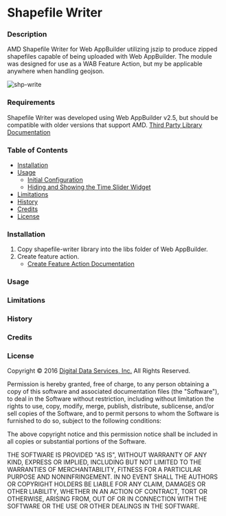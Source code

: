 # Shapefile Writer #


### Description ###
AMD Shapefile Writer for Web AppBuilder utilizing jszip to produce zipped shapefiles capable of being uploaded with Web AppBuilder. The module was designed for use as a WAB Feature Action, but my be applicable anywhere when handling geojson.

![shp-write](https://user-images.githubusercontent.com/8050421/32394176-d82208d4-c0a1-11e7-9b45-e4036f6fd6ba.png)

### Requirements ###
Shapefile Writer  was developed using Web AppBuilder v2.5, but should be compatible with older versions that support AMD.
[Third Party Library Documentation](https://developers.arcgis.com/web-appbuilder/sample-code/add-a-third-party-library.htm)

### Table of Contents ###
- [Installation](#installation)
- [Usage](#usage)
	- [Initial Configuration](#initial-configuration)
	- [Hiding and Showing the Time Slider Widget](#hiding-and-showing-the-time-slider-widget)
- [Limitations](#limitations)
- [History](#history)
- [Credits](#credits)
- [License](#license)

### Installation ###
1. Copy shapefile-writer library into the libs folder of Web AppBuilder.
2. Create feature action.
	- [Create Feature Action Documentation](https://developers.arcgis.com/web-appbuilder/guide/create-a-feature-action-in-your-widget.htm)


### Usage ###


### Limitations ###


### History ###


### Credits ###


### License ###

Copyright © 2016 [Digital Data Services, Inc.](http://www.digitaldataservices.com/geocortex) All Rights Reserved.

Permission is hereby granted, free of charge, to any person obtaining a copy of this software and associated documentation files (the "Software"), to deal in the Software without restriction, including without limitation the rights to use, copy, modify, merge, publish, distribute, sublicense, and/or sell copies of the Software, and to permit persons to whom the Software is furnished to do so, subject to the following conditions:

The above copyright notice and this permission notice shall be included in all copies or substantial portions of the Software.

THE SOFTWARE IS PROVIDED "AS IS", WITHOUT WARRANTY OF ANY KIND, EXPRESS OR IMPLIED, INCLUDING BUT NOT LIMITED TO THE WARRANTIES OF MERCHANTABILITY, FITNESS FOR A PARTICULAR PURPOSE AND NONINFRINGEMENT. IN NO EVENT SHALL THE AUTHORS OR COPYRIGHT HOLDERS BE LIABLE FOR ANY CLAIM, DAMAGES OR OTHER LIABILITY, WHETHER IN AN ACTION OF CONTRACT, TORT OR OTHERWISE, ARISING FROM, OUT OF OR IN CONNECTION WITH THE SOFTWARE OR THE USE OR OTHER DEALINGS IN THE SOFTWARE.
